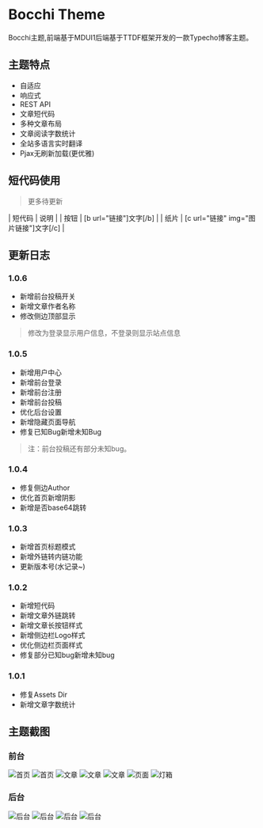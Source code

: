 # Bocchi Theme

Bocchi主题,前端基于MDUI1后端基于TTDF框架开发的一款Typecho博客主题。

## 主题特点

 - 自适应
 - 响应式
 - REST API
 - 文章短代码
 - 多种文章布局
 - 文章阅读字数统计
 - 全站多语言实时翻译
 - Pjax无刷新加载(更优雅)


## 短代码使用
> 更多待更新

| 短代码 | 说明 |
| 按钮 | [b url="链接"]文字[/b] |
| 纸片 | [c url="链接" img="图片链接"]文字[/c] |

## 更新日志
### 1.0.6
 - 新增前台投稿开关
 - 新增文章作者名称
 - 修改侧边顶部显示
 > 修改为登录显示用户信息，不登录则显示站点信息

### 1.0.5
 - 新增用户中心
 - 新增前台登录
 - 新增前台注册
 - 新增前台投稿
 - 优化后台设置
 - 新增隐藏页面导航
 - 修复已知Bug新增未知Bug
 > 注：前台投稿还有部分未知bug。

### 1.0.4
 - 修复侧边Author
 - 优化首页新增阴影
 - 新增是否base64跳转

### 1.0.3
 - 新增首页标题模式
 - 新增外链转内链功能
 - 更新版本号(水记录~)

### 1.0.2
 - 新增短代码
 - 新增文章外链跳转
 - 新增文章长按钮样式
 - 新增侧边栏Logo样式
 - 优化侧边栏页面样式
 - 修复部分已知bug新增未知bug

### 1.0.1
 - 修复Assets Dir
 - 新增文章字数统计
 
## 主题截图
### 前台

![首页](https://cloud.miomoe.cn/f/NLVTz/bocchi-index.png)
![首页](https://cloud.miomoe.cn/f/g4zc2/bocchi-index1.png)
![文章](https://cloud.miomoe.cn/f/zoRFg/bocchi-post.png)
![文章](https://cloud.miomoe.cn/f/P4BT3/bocchi-post1.png)
![文章](https://cloud.miomoe.cn/f/o9OF9/bocchi-post2.png)
![页面](https://cloud.miomoe.cn/f/n43fO/bocchi-pixiv.png)
![灯箱](https://cloud.miomoe.cn/f/q4gUP/bocchi-imgbox.png)


### 后台
![后台](https://cloud.miomoe.cn/f/bYdUn/write-post.png)
![后台](https://cloud.miomoe.cn/f/x6vfO/bocchi-admin.png)
![后台](https://cloud.miomoe.cn/f/W4nh9/bocchi-admin1.png)
![后台](https://cloud.miomoe.cn/f/aKPs7/bocchi-admin2.png)